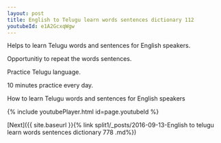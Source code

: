 ```yaml
---
layout: post
title: English to Telugu learn words sentences dictionary 112 
youtubeId: e1A2GcxqWgw
---
```

 
 
Helps to learn Telugu words and sentences for English speakers.

Opportunitiy to repeat the words sentences. 

Practice Telugu language. 
 
10 minutes practice every day. 
 
How to learn Telugu words and sentences for English speakers 
 
{% include youtubePlayer.html id=page.youtubeId %}
 
 
[Next]({{ site.baseurl }}{% link  split1/_posts/2016-09-13-English to telugu learn words sentences dictionary 778 .md%})
 
